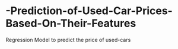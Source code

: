 # -Prediction-of-Used-Car-Prices-Based-On-Their-Features
Regression Model to predict the price of used-cars
